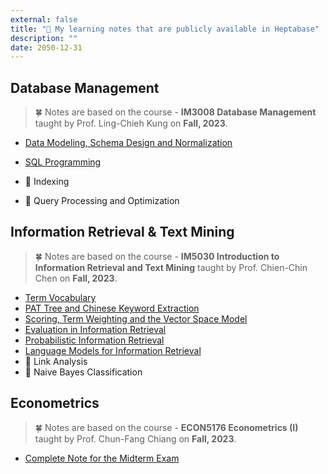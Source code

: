 ```yaml
---
external: false
title: "📌 My learning notes that are publicly available in Heptabase"
description: ""
date: 2050-12-31
---
```


## Database Management

> 🍀 Notes are based on the course - **IM3008 Database Management** taught by Prof. Ling-Chieh Kung on **Fall, 2023**.

- [Data Modeling, Schema Design and Normalization](https://app.heptabase.com/w/8b28f33fd6e7791f0c102d84c68c785e8507d1a5eaf2aaaa674836f07a4cac90)
- [SQL Programming](https://app.heptabase.com/w/f9f6b5be3cdcd105603e9c8d27c750a43c20424457a88412e8c5fdbfe152b467)

- 🚧 Indexing
- 🚧 Query Processing and Optimization

## Information Retrieval & Text Mining

> 🍀 Notes are based on the course - **IM5030 Introduction to Information Retrieval and Text Mining** taught by Prof. Chien-Chin Chen on **Fall, 2023**.

- [Term Vocabulary](https://app.heptabase.com/w/f1f7b5f681cd6e86a5ecd4b2e94399805c72ea5822f508943644684af7e18f47)
- [PAT Tree and Chinese Keyword Extraction](https://app.heptabase.com/w/583ca0e7cc41021f4e5de16e38ee864f5c580d5399f258a24b9a8e98eff544ec)
- [Scoring, Term Weighting and the Vector Space Model](https://app.heptabase.com/w/9a3f556afa7f7f0be1aad96c31d013c2740dc978beec28ee090af3271376c0e4)
- [Evaluation in Information Retrieval](https://app.heptabase.com/w/409ed1f1d7fa1a29cbf473df3a4cd14cd153d06fae7f496796f285ea0bb36044)
- [Probabilistic Information Retrieval](https://app.heptabase.com/w/79613cc074099bbcef5749ba2b541315fdbc7c5001b93f87be6d483738e5a672)
- [Language Models for Information Retrieval ](https://app.heptabase.com/w/2685a3d2b0c7ed3f71a7a0715dddf7ba8c76595a2c8950e7c2bb8fbde8c9ae51)
- 🚧 Link Analysis
- 🚧 Naive Bayes Classification

## Econometrics

> 🍀 Notes are based on the course - **ECON5176 Econometrics (I)** taught by Prof. Chun-Fang Chiang on **Fall, 2023**.

- [Complete Note for the Midterm Exam](https://app.heptabase.com/w/e0c750badf6486ca242bac38d71fc4b152cb760a7490d9b0fe4ac65ceb727287)
